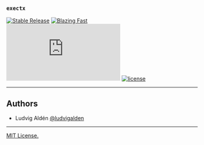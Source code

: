 ### `exectx`

[![Stable Release](https://img.shields.io/npm/v/exectx.svg)](https://npm.im/exectx)
[![Blazing Fast](https://badgen.now.sh/badge/speed/blazing%20%F0%9F%94%A5/green)](https://npm.im/exectx)
[![gzip size](http://img.badgesize.io/https://unpkg.com/exectx@latest/dist/exectx.umd.production.min.js?compression=gzip)](https://unpkg.com/exectx@latest/dist/exectx.umd.production.min.js)
[![license](https://badgen.now.sh/badge/license/MIT)](./LICENSE)

---

## Authors

- Ludvig Aldén [@ludvigalden](https://github.com/ludvigalden)

---

[MIT License.](https://github.com/ludvigalden/exectx/blob/main/LICENSE)
